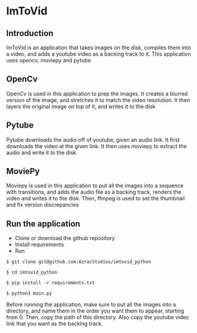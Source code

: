 # ImToVid

## Introduction
ImToVid is an application that takes images on the disk, compiles them into a video, and adds a youtube video as a backing track to it. This application uses opencv, moviepy and pytube

## OpenCv
OpenCv is used in this application to prep the images. It creates a blurred version of the image, and stretches it to match the video resolution. It then layers the original image on top of it, and writes it to the disk

## Pytube
Pytube downloads the audio off of youtube, given an audio link. It first downloads the video at the given link. It then uses moviepy to extract the audio and write it to the disk

## MoviePy
Moviepy is used in this application to put all the images into a sequence with transitions, and adds the audio file as a backing track, renders the video and writes it to the disk. Then, ffmpeg is used to set the thumbnail and fix version discrepancies


## Run the application
- Clone or download the github repository
- Install requirements
- Run

`$ git clone git@github.com:AzracStudios/imtovid_python`

`$ cd imtovid_python`

`$ pip install -r requirements.txt`

`$ python3 main.py`

Before running the application, make sure to put all the images into a directory, and name them in the order you want them to appear, starting from 0. Then, copy the path of this directory. Also copy the youtube video link that you want as the backing track.

